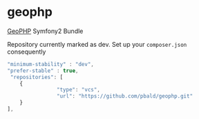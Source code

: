# geophp
[GeoPHP](https://geophp.net/) Symfony2 Bundle

Repository currently marked as dev. Set up your ```composer.json``` consequently

```javascript
"minimum-stability" : "dev",
"prefer-stable" : true,
 "repositories": [
    {
                "type": "vcs",
                "url": "https://github.com/pbald/geophp.git"
    }
],
```